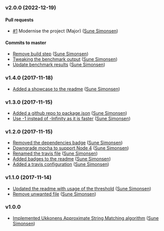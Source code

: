 ### v2.0.0 (2022-12-19)

#### Pull requests

- [#1](https://github.com/sunesimonsen/ukkonen/pull/1) Modernise the project \(Major\) ([Sune Simonsen](mailto:sune@we-knowhow.dk))

#### Commits to master

- [Remove build step](https://github.com/sunesimonsen/ukkonen/commit/600ff33c1b2ed8a30115e24389559c632cd23824) ([Sune Simonsen](mailto:sune@we-knowhow.dk))
- [Tweaking the benchmark output](https://github.com/sunesimonsen/ukkonen/commit/d8a824a6c5b3adea75776e3628b2a114d4069bee) ([Sune Simonsen](mailto:sune@we-knowhow.dk))
- [Update benchmark results](https://github.com/sunesimonsen/ukkonen/commit/2b0b3f1968c293ba67ef30affd5c24b0aee3d097) ([Sune Simonsen](mailto:sune@we-knowhow.dk))

### v1.4.0 (2017-11-18)

- [Added a showcase to the readme](https://github.com/sunesimonsen/ukkonen/commit/de1aadd1e3d03e8b25565385a6d7533f88f0d5c3) ([Sune Simonsen](mailto:sune@we-knowhow.dk))

### v1.3.0 (2017-11-15)

- [Added a github repo to package.json](https://github.com/sunesimonsen/ukkonen/commit/28a970788d5186b355df75274e5f07d5d7e44607) ([Sune Simonsen](mailto:sune@we-knowhow.dk))
- [Use -1 instead of -Infinity as it is faster](https://github.com/sunesimonsen/ukkonen/commit/5195b53ddcebe6f40e427e8f08f928dd18d09fd0) ([Sune Simonsen](mailto:sune@we-knowhow.dk))

### v1.2.0 (2017-11-15)

- [Removed the dependencies badge](https://github.com/sunesimonsen/ukkonen/commit/157a54c595b43f9778fd00f03c71e3c444e64f27) ([Sune Simonsen](mailto:sune@we-knowhow.dk))
- [Downgrade mocha to support Node 4](https://github.com/sunesimonsen/ukkonen/commit/aab27bde30d2b2138f49c2a1476df80fff6bcb1a) ([Sune Simonsen](mailto:sune@we-knowhow.dk))
- [Renamed the travis file](https://github.com/sunesimonsen/ukkonen/commit/3c6488f9a47e9a41ae651ab1af490003c0c73b36) ([Sune Simonsen](mailto:sune@we-knowhow.dk))
- [Added badges to the readme](https://github.com/sunesimonsen/ukkonen/commit/ca87936f8162ec38a6f065efed7444e4cba2ad60) ([Sune Simonsen](mailto:sune@we-knowhow.dk))
- [Added a travis configuration](https://github.com/sunesimonsen/ukkonen/commit/bc1f35312c621f43337132c3ab108ed2fbba93ca) ([Sune Simonsen](mailto:sune@we-knowhow.dk))

### v1.1.0 (2017-11-14)

- [Updated the readme with usage of the threshold](https://github.com/sunesimonsen/ukkonen/commit/ffab53cefe1f1537d0d5aae7f6e7daea855a5f4c) ([Sune Simonsen](mailto:sune@we-knowhow.dk))
- [Remove unwanted file](https://github.com/sunesimonsen/ukkonen/commit/2a89b90a987963fbd60dabc0ffbb3c6185d154ac) ([Sune Simonsen](mailto:sune@we-knowhow.dk))

### v1.0.0

- [Implemented Ukkonens Approximate String Matching algorithm](https://github.com/sunesimonsen/ukkonen/commit/03b3a1ec454db2832aed0adaeea915400c1efb53) ([Sune Simonsen](mailto:sune@we-knowhow.dk))
